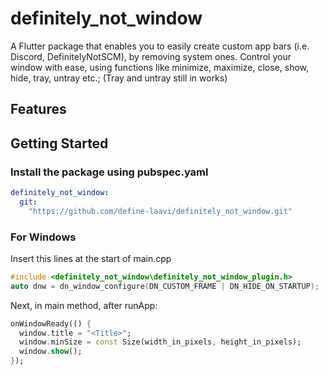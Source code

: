 # definitely_not_window

A Flutter package that enables you to easily create custom app bars (i.e. Discord, DefinitelyNotSCM), by removing system ones.
Control your window with ease, using functions like minimize, maximize, close, show, hide, tray, untray etc.;
(Tray and untray still in works)

## Features

## Getting Started
### Install the package using pubspec.yaml
``` yaml
definitely_not_window:
  git:
    "https://github.com/define-laavi/definitely_not_window.git"
```

### For Windows
Insert this lines at the start of main.cpp
``` cpp
#include <definitely_not_window\definitely_not_window_plugin.h>
auto dnw = dn_window_configure(DN_CUSTOM_FRAME | DN_HIDE_ON_STARTUP);
```
Next, in main method, after runApp:
``` dart
onWindowReady(() {
  window.title = "<Title>";
  window.minSize = const Size(width_in_pixels, height_in_pixels);
  window.show();
});
```
